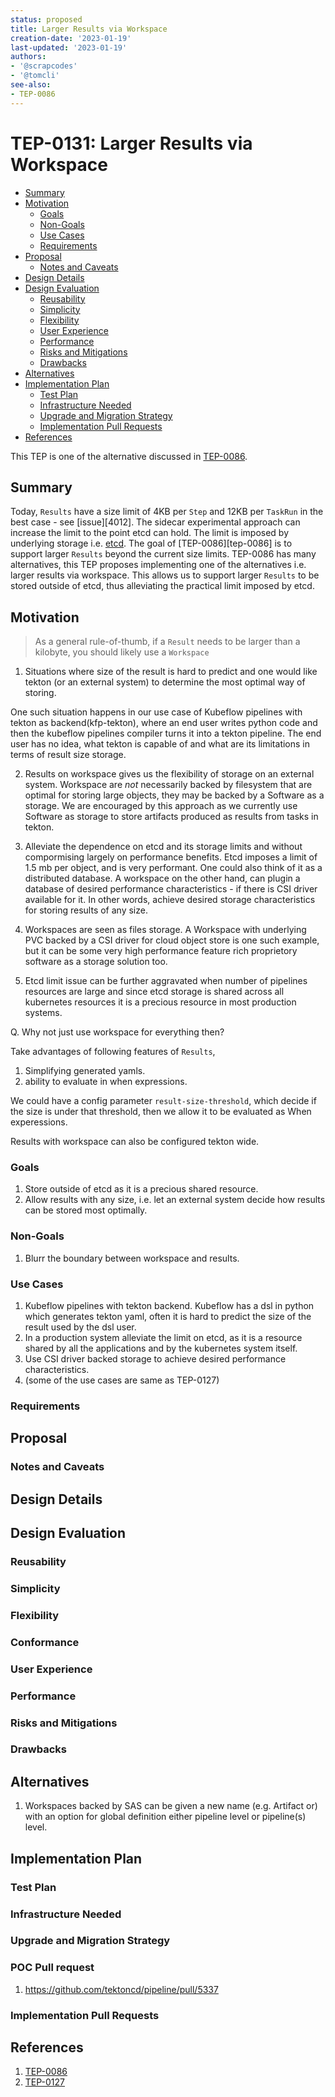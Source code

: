 ```yaml
---
status: proposed
title: Larger Results via Workspace
creation-date: '2023-01-19'
last-updated: '2023-01-19'
authors:
- '@scrapcodes'
- '@tomcli'
see-also:
- TEP-0086
---
```


# TEP-0131: Larger Results via Workspace

<!-- toc -->
- [Summary](#summary)
- [Motivation](#motivation)
  - [Goals](#goals)
  - [Non-Goals](#non-goals)
  - [Use Cases](#use-cases)
  - [Requirements](#requirements)
- [Proposal](#proposal)
  - [Notes and Caveats](#notes-and-caveats)
- [Design Details](#design-details)
- [Design Evaluation](#design-evaluation)
  - [Reusability](#reusability)
  - [Simplicity](#simplicity)
  - [Flexibility](#flexibility)
  - [User Experience](#user-experience)
  - [Performance](#performance)
  - [Risks and Mitigations](#risks-and-mitigations)
  - [Drawbacks](#drawbacks)
- [Alternatives](#alternatives)
- [Implementation Plan](#implementation-plan)
  - [Test Plan](#test-plan)
  - [Infrastructure Needed](#infrastructure-needed)
  - [Upgrade and Migration Strategy](#upgrade-and-migration-strategy)
  - [Implementation Pull Requests](#implementation-pull-requests)
- [References](#references)
<!-- /toc -->

This TEP is one of the alternative discussed in [TEP-0086](0086-changing-the-way-result-parameters-are-stored.md).

## Summary

Today, `Results` have a size limit of 4KB per `Step` and 12KB per `TaskRun` in the best case - see [issue][4012]. 
The sidecar experimental approach can increase the limit to the point etcd can hold. The limit is imposed by underlying storage i.e. [etcd](https://etcd.io).
The goal of [TEP-0086][tep-0086] is to support larger `Results` beyond the current size limits. TEP-0086 has many
alternatives, this TEP proposes implementing one of the alternatives i.e. larger results via workspace. This
allows us to support larger `Results` to be stored outside of etcd, thus alleviating the practical limit imposed by etcd. 

## Motivation

> As a general rule-of-thumb, if a `Result` needs to be larger than a kilobyte, you should likely use a `Workspace`

1. Situations where size of the result is hard to predict and one would like tekton (or an external system) to determine the most optimal way of storing. 
  
  One such situation happens in our use case of Kubeflow pipelines with tekton as backend(kfp-tekton), where an end user writes python code and then the kubeflow pipelines compiler turns it into a tekton pipeline. The end user has no idea, what tekton is capable of and what are its limitations in terms of result size storage. 

2. Results on workspace gives us the flexibility of storage on an external system. Workspace are *not* necessarily backed by filesystem that are optimal for storing large objects, they may be backed by a Software as a storage. We are encouraged by this approach as we currently use Software as storage to store artifacts produced as results from tasks in tekton. 

3. Alleviate the dependence on etcd and its storage limits and without compormising largely on performance benefits. 
  Etcd imposes a limit of 1.5 mb per object, and is very performant. One could also think of it as a distributed database. A workspace on the other hand, can plugin a database of desired performance characteristics - if there is CSI driver available for it. In other words, achieve desired storage characteristics for storing results of any size. 

4. Workspaces are seen as files storage. A Workspace with underlying PVC backed by a CSI driver for cloud object store is one such example, but it can be some very high performance feature rich proprietory software as a storage solution too.

5. Etcd limit issue can be further aggravated when number of pipelines resources are large and since etcd storage is shared across all kubernetes resources it is a precious resource in most production systems.


Q. Why not just use workspace for everything then?

Take advantages of following features of `Results`, 
1. Simplifying generated yamls. 
2. ability to evaluate in when expressions. 

We could have a config parameter `result-size-threshold`, which decide if the size is under that threshold, then we allow it to be evaluated as When experessions.

Results with workspace can also be configured tekton wide.

### Goals

 1. Store outside of etcd as it is a precious shared resource.
 2. Allow results with any size, i.e. let an external system decide how results can be stored most optimally.

### Non-Goals

1. Blurr the boundary between workspace and results.

### Use Cases
1. Kubeflow pipelines with tekton backend. Kubeflow has a dsl in python which generates tekton yaml, often it is hard to predict the size of the result used by the dsl user.
2. In a production system alleviate the limit on etcd, as it is a resource shared by all the applications and  by the kubernetes system itself.
3. Use CSI driver backed storage to achieve desired performance characteristics.
4. (some of the use cases are same as TEP-0127)

### Requirements

<!--
Describe constraints on the solution that must be met, such as:
- which performance characteristics that must be met?
- which specific edge cases that must be handled?
- which user scenarios that will be affected and must be accommodated?
-->

## Proposal

<!--
This is where we get down to the specifics of what the proposal actually is.
This should have enough detail that reviewers can understand exactly what
you're proposing, but should not include things like API designs or
implementation. The "Design Details" section below is for the real
nitty-gritty.
-->

### Notes and Caveats

<!--
(optional)

Go in to as much detail as necessary here.
- What are the caveats to the proposal?
- What are some important details that didn't come across above?
- What are the core concepts and how do they relate?
-->


## Design Details

<!--
This section should contain enough information that the specifics of your
change are understandable. This may include API specs (though not always
required) or even code snippets. If there's any ambiguity about HOW your
proposal will be implemented, this is the place to discuss them.

If it's helpful to include workflow diagrams or any other related images,
add them under "/teps/images/". It's upto the TEP author to choose the name
of the file, but general guidance is to include at least TEP number in the
file name, for example, "/teps/images/NNNN-workflow.jpg".
-->


## Design Evaluation
<!--
How does this proposal affect the api conventions, reusability, simplicity, flexibility
and conformance of Tekton, as described in [design principles](https://github.com/tektoncd/community/blob/master/design-principles.md)
-->

### Reusability

<!--
https://github.com/tektoncd/community/blob/main/design-principles.md#reusability

- Are there existing features related to the proposed features? Were the existing features reused?
- Is the problem being solved an authoring-time or runtime-concern? Is the proposed feature at the appropriate level
authoring or runtime?
-->

### Simplicity

<!--
https://github.com/tektoncd/community/blob/main/design-principles.md#simplicity

- How does this proposal affect the user experience?
- What’s the current user experience without the feature and how challenging is it?
- What will be the user experience with the feature? How would it have changed?
- Does this proposal contain the bare minimum change needed to solve for the use cases?
- Are there any implicit behaviors in the proposal? Would users expect these implicit behaviors or would they be
surprising? Are there security implications for these implicit behaviors?
-->

### Flexibility

<!--
https://github.com/tektoncd/community/blob/main/design-principles.md#flexibility

- Are there dependencies that need to be pulled in for this proposal to work? What support or maintenance would be
required for these dependencies?
- Are we coupling two or more Tekton projects in this proposal (e.g. coupling Pipelines to Chains)?
- Are we coupling Tekton and other projects (e.g. Knative, Sigstore) in this proposal?
- What is the impact of the coupling to operators e.g. maintenance & end-to-end testing?
- Are there opinionated choices being made in this proposal? If so, are they necessary and can users extend it with
their own choices?
-->

### Conformance

<!--
https://github.com/tektoncd/community/blob/main/design-principles.md#conformance

- Does this proposal require the user to understand how the Tekton API is implemented?
- Does this proposal introduce additional Kubernetes concepts into the API? If so, is this necessary?
- If the API is changing as a result of this proposal, what updates are needed to the
[API spec](https://github.com/tektoncd/pipeline/blob/main/docs/api-spec.md)?
-->

### User Experience

<!--
(optional)

Consideration about the user experience. Depending on the area of change,
users may be Task and Pipeline editors, they may trigger TaskRuns and
PipelineRuns or they may be responsible for monitoring the execution of runs,
via CLI, dashboard or a monitoring system.

Consider including folks that also work on CLI and dashboard.
-->

### Performance

<!--
(optional)

Consider which use cases are impacted by this change and what are their
performance requirements.
- What impact does this change have on the start-up time and execution time
of TaskRuns and PipelineRuns?
- What impact does it have on the resource footprint of Tekton controllers
as well as TaskRuns and PipelineRuns?
-->

### Risks and Mitigations

<!--
What are the risks of this proposal and how do we mitigate? Think broadly.
For example, consider both security and how this will impact the larger
Tekton ecosystem. Consider including folks that also work outside the WGs
or subproject.
- How will security be reviewed and by whom?
- How will UX be reviewed and by whom?
-->

### Drawbacks

<!--
Why should this TEP _not_ be implemented?
-->

## Alternatives

1. Workspaces backed by SAS can be given a new name (e.g. Artifact or) with an option for global definition either pipeline level or pipeline(s) level.

## Implementation Plan

<!--
What are the implementation phases or milestones? Taking an incremental approach
makes it easier to review and merge the implementation pull request.
-->


### Test Plan

<!--
Consider the following in developing a test plan for this enhancement:
- Will there be e2e and integration tests, in addition to unit tests?
- How will it be tested in isolation vs with other components?

No need to outline all the test cases, just the general strategy. Anything
that would count as tricky in the implementation and anything particularly
challenging to test should be called out.

All code is expected to have adequate tests (eventually with coverage
expectations).
-->

### Infrastructure Needed

<!--
(optional)

Use this section if you need things from the project or working group.
Examples include a new subproject, repos requested, GitHub details.
Listing these here allows a working group to get the process for these
resources started right away.
-->

### Upgrade and Migration Strategy

<!--
(optional)

Use this section to detail whether this feature needs an upgrade or
migration strategy. This is especially useful when we modify a
behavior or add a feature that may replace and deprecate a current one.
-->

### POC Pull request

1. https://github.com/tektoncd/pipeline/pull/5337

### Implementation Pull Requests

<!--
Once the TEP is ready to be marked as implemented, list down all the GitHub
merged pull requests.

Note: This section is exclusively for merged pull requests for this TEP.
It will be a quick reference for those looking for implementation of this TEP.
-->

## References

1. [TEP-0086](0086-changing-the-way-result-parameters-are-stored.md)
2. [TEP-0127](0127-larger-results-via-sidecar-logs.md)